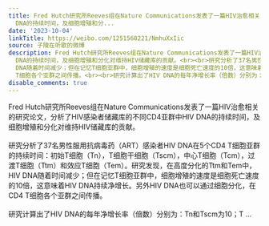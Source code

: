 ```yaml
---
title: Fred Hutch研究所Reeves组在Nature Communications发表了一篇HIV治愈相关的研究论文，分析了HIV感染者储藏库的不同CD4亚群中HIV
  DNA的持续时间，及细胞增殖和分...
date: '2023-10-04'
linkTitle: https://weibo.com/1251560221/NmhuXxIic
source: 子陵在听歌的微博
description: Fred Hutch研究所Reeves组在Nature Communications发表了一篇HIV治愈相关的研究论文，分析了HIV感染者储藏库的不同CD4亚群中HIV
  DNA的持续时间，及细胞增殖和分化对维持HIV储藏库的贡献。<br><br>研究分析了37名男性服用抗病毒药（ART）感染者HIV DNA在5个CD4 T细胞亚群的持续时间：初始T细胞（Tn），T细胞干细胞（Tscm），中心T细胞（Tcm），过渡T细胞（Ttm）和效应T细胞（Tem）。研究发现，在高度分化的Ttm和Tem中，HIV
  DNA随着时间减少；但在记忆T细胞亚群中，细胞增殖的速度是细胞死亡速度的10倍，这意味着HIV DNA持续净增长。另外HIV DNA也可以通过细胞分化，在CD4
  T细胞各个亚群之间传播。<br><br>研究计算出了HIV DNA的每年净增长率（倍数）分别为：Tn和Tscm为10；T ...
disable_comments: true
---
```

Fred Hutch研究所Reeves组在Nature Communications发表了一篇HIV治愈相关的研究论文，分析了HIV感染者储藏库的不同CD4亚群中HIV DNA的持续时间，及细胞增殖和分化对维持HIV储藏库的贡献。<br><br>研究分析了37名男性服用抗病毒药（ART）感染者HIV DNA在5个CD4 T细胞亚群的持续时间：初始T细胞（Tn），T细胞干细胞（Tscm），中心T细胞（Tcm），过渡T细胞（Ttm）和效应T细胞（Tem）。研究发现，在高度分化的Ttm和Tem中，HIV DNA随着时间减少；但在记忆T细胞亚群中，细胞增殖的速度是细胞死亡速度的10倍，这意味着HIV DNA持续净增长。另外HIV DNA也可以通过细胞分化，在CD4 T细胞各个亚群之间传播。<br><br>研究计算出了HIV DNA的每年净增长率（倍数）分别为：Tn和Tscm为10；T ...